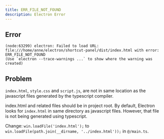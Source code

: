 ```yaml
---
title: ERR_FILE_NOT_FOUND
description: Electron Error
---
```


## Error

```log
(node:63299) electron: Failed to load URL: file:///home/anne/electron/shortcut-panel/dist/index.html with error: ERR_FILE_NOT_FOUND 
(Use `electron --trace-warnings ...` to show where the warning was created)
```

## Problem

`index.html`, `style.css` and `script.js`, are not in same location as the javascript files generated by the typescript compiler.   

index.html and related files should be in project root.  By default, Electron looks for `index.html` in same directory as  javascript files. However, that file is not being generated using typescript.

Change: `win.loadFile('index.html');` to `win.loadFile(path.join(__dirname, '../index.html'));` in `@/main.ts`.